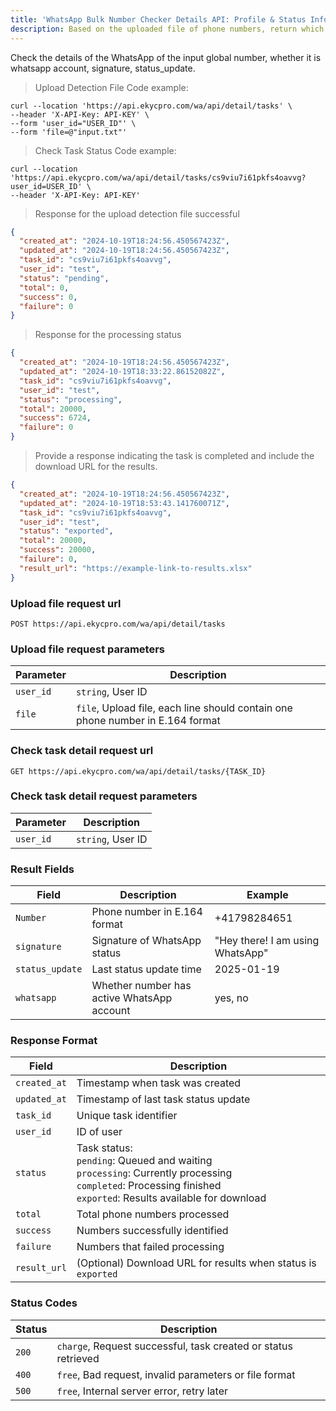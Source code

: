 ```yaml
---
title: 'WhatsApp Bulk Number Checker Details API: Profile & Status Info'
description: Based on the uploaded file of phone numbers, return which phone numbers have WhatsApp enabled, along with signature, status_update.
---
```


Check the details of the WhatsApp of the input global number, whether it is whatsapp account, signature, status_update.

> Upload Detection File Code example:

```curl
curl --location 'https://api.ekycpro.com/wa/api/detail/tasks' \
--header 'X-API-Key: API-KEY' \
--form 'user_id="USER_ID"' \
--form 'file=@"input.txt"'
```

> Check Task Status Code example:

```curl
curl --location 'https://api.ekycpro.com/wa/api/detail/tasks/cs9viu7i61pkfs4oavvg?user_id=USER_ID' \
--header 'X-API-Key: API-KEY'
```

> Response for the upload detection file successful

```json
{
  "created_at": "2024-10-19T18:24:56.450567423Z",
  "updated_at": "2024-10-19T18:24:56.450567423Z",
  "task_id": "cs9viu7i61pkfs4oavvg",
  "user_id": "test",
  "status": "pending",
  "total": 0,
  "success": 0,
  "failure": 0
}
```

> Response for the processing status

```json
{
  "created_at": "2024-10-19T18:24:56.450567423Z",
  "updated_at": "2024-10-19T18:33:22.86152082Z",
  "task_id": "cs9viu7i61pkfs4oavvg",
  "user_id": "test",
  "status": "processing",
  "total": 20000,
  "success": 6724,
  "failure": 0
}
```

> Provide a response indicating the task is completed and include the download URL for the results.

```json
{
  "created_at": "2024-10-19T18:24:56.450567423Z",
  "updated_at": "2024-10-19T18:53:43.141760071Z",
  "task_id": "cs9viu7i61pkfs4oavvg",
  "user_id": "test",
  "status": "exported",
  "total": 20000,
  "success": 20000,
  "failure": 0,
  "result_url": "https://example-link-to-results.xlsx"
}
```

### Upload file request url

`POST https://api.ekycpro.com/wa/api/detail/tasks`

### Upload file request parameters

| Parameter | Description                                                                    |
| --------- | ------------------------------------------------------------------------------ |
| `user_id` | `string`, User ID                                                              |
| `file`    | `file`, Upload file, each line should contain one phone number in E.164 format |

### Check task detail request url

`GET https://api.ekycpro.com/wa/api/detail/tasks/{TASK_ID}`

### Check task detail request parameters

| Parameter | Description       |
| --------- | ----------------- |
| `user_id` | `string`, User ID |

### Result Fields

| Field           | Description                                | Example                          |
| --------------- | ------------------------------------------ | -------------------------------- |
| `Number`        | Phone number in E.164 format               | +41798284651                     |
| `signature`     | Signature of WhatsApp status               | "Hey there! I am using WhatsApp" |
| `status_update` | Last status update time                    | 2025-01-19                       |
| `whatsapp`      | Whether number has active WhatsApp account | yes, no                          |

### Response Format

| Field        | Description                                                                                                                                                                   |
| ------------ | ----------------------------------------------------------------------------------------------------------------------------------------------------------------------------- |
| `created_at` | Timestamp when task was created                                                                                                                                               |
| `updated_at` | Timestamp of last task status update                                                                                                                                          |
| `task_id`    | Unique task identifier                                                                                                                                                        |
| `user_id`    | ID of user                                                                                                                                                                    |
| `status`     | Task status: <br> `pending`: Queued and waiting <br> `processing`: Currently processing <br> `completed`: Processing finished <br> `exported`: Results available for download |
| `total`      | Total phone numbers processed                                                                                                                                                 |
| `success`    | Numbers successfully identified                                                                                                                                               |
| `failure`    | Numbers that failed processing                                                                                                                                                |
| `result_url` | (Optional) Download URL for results when status is `exported`                                                                                                                 |

### Status Codes

| Status | Description                                                    |
| ------ | -------------------------------------------------------------- |
| `200`  | `charge`, Request successful, task created or status retrieved |
| `400`  | `free`, Bad request, invalid parameters or file format         |
| `500`  | `free`, Internal server error, retry later                     |
